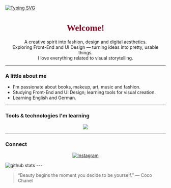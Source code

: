 [![Typing SVG](https://readme-typing-svg.demolab.com?font=Playfair+Display&size=28&pause=1200&color=800020&center=true&vCenter=true&width=600&lines=Hello!;My+name+is+Larissa+Pinheiro+❥)](https://git.io/typing-svg)

<h1 align="center" style="color:#800020; font-family:Poppins;">Welcome!</h1>

<p align="center">
  A creative spirit into fashion, design and digital aesthetics.<br>
  Exploring Front-End and UI Design — turning ideas into pretty, usable things.<br>
  I love everything related to visual storytelling.
</p>

---

### A little about me
- I'm passionate about books, makeup, art, music and fashion.  
- Studying Front-End and UI Design; learning tools for visual creation.  
- Learning English and German.  

---

### Tools & technologies I'm learning
<p align="center">
  <img src="https://skillicons.dev/icons?i=html,css,js,figma,photoshop,illustrator,github,vscode" />
</p>

---

### Connect
<p align="center">
  <a href="https://instagram.com/izlaari_" target="_blank">
    <img src="https://img.shields.io/badge/-Instagram-%23E4405F?style=for-the-badge&logo=instagram&logoColor=white&color=800020" alt="Instagram">
  </a>
</p>
<img src="https://github-readme-stats.vercel.app/api?username=laripinheiroz&show_icons=true&theme=maroongold&title_color=800020&icon_color=800020&text_color=3a2e2e&bg_color=fdf5e6" alt="github stats" />
---

> “Beauty begins the moment you decide to be yourself.” — Coco Chanel

<p align="center">

</p>


<p align="center">
  <picture>
    <source media="(prefers-color-scheme: dark)" srcset="https://raw.githubusercontent.com/laripinheiroz/laripinheiroz/output/github-contribution-grid-snake-dark.svg" />
    <source media="(prefers-color-scheme: light)" srcset="https://raw.githubusercontent.com/laripinheiroz/laripinheiroz/output/github-contribution-grid-snake.svg" />
  </picture>
</p>
